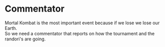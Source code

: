 # Commentator

Mortal Kombat is the most important event because if we lose we lose our Earth.<br />
So we need a commentator that reports on how the tournament and the randori's are going.